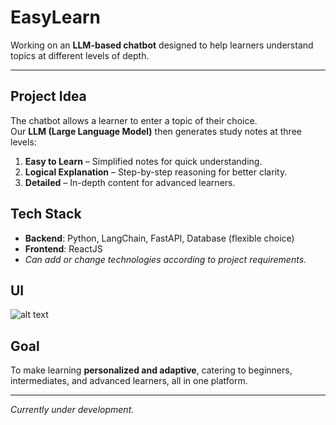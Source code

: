 # EasyLearn

Working on an **LLM-based chatbot** designed to help learners understand topics at different levels of depth.  

---
## Project Idea
The chatbot allows a learner to enter a topic of their choice.  
Our **LLM (Large Language Model)** then generates study notes at three levels:  

1. **Easy to Learn** – Simplified notes for quick understanding.  
2. **Logical Explanation** – Step-by-step reasoning for better clarity.  
3. **Detailed** – In-depth content for advanced learners.  

## Tech Stack
- **Backend**: Python, LangChain, FastAPI, Database (flexible choice)  
- **Frontend**: ReactJS  
- *Can add or change technologies according to project requirements.*  

## UI
![alt text](image.png)

## Goal
To make learning **personalized and adaptive**, catering to beginners, intermediates, and advanced learners, all in one platform.

---

*Currently under development.*
